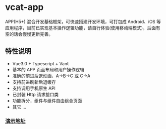 # vcat-app
APP(H5+) 混合开发基础框架，可快速搭建开发环境，可打包成 Android、iOS 等应用程序，目前已实现基本操作逻辑功能，请自行体验(使用移动端模式)，后面有空的话会慢慢更新完善。

## 特性说明
- Vue3.0 + Typescript + Vant
- 基本的 APP 页面布局和用户操作逻辑
- 准确的前进后退动画，A→B→C 或 C→A
- 支持前进刷新后退缓存
- 支持调用手机原生 API
- 已封装 Http 请求接口类
- 功能拆分，组件与组件自由组合页面
- 其它 ...

### [演示地址](http://www.teamwei.com/vcat-app/#/)
